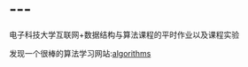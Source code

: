 # ---
电子科技大学互联网+数据结构与算法课程的平时作业以及课程实验

发现一个很棒的算法学习网站:[algorithms](https://algorithms.tutorialhorizon.com/)

